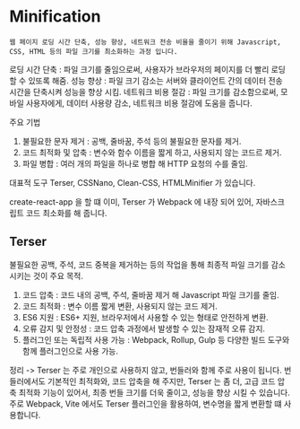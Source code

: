 # Minification

`웹 페이지 로딩 시간 단축, 성능 향상, 네트워크 전송 비율을 줄이기 위해 Javascript, CSS, HTML 등의 파일 크기를 최소화하는 과정 입니다.`

로딩 시간 단축 : 파일 크기를 줄임으로써, 사용자가 브라우저의 페이지를 더 빨리 로딩할 수 있또록 해줌.
성능 향상 : 파일 크기 감소는 서버와 클라이언트 간의 데이터 전송 시간을 단축시켜 성능을 향상 시킴.
네트워크 비용 절감 : 파일 크기를 감소함으로써, 모바일 사용자에게, 데이터 사용량 감소, 네트워크 비용 절감에 도움을 줍니다.

주요 기법

1. 불필요한 문자 제거 : 공백, 줄바꿈, 주석 등의 불필요한 문자를 제거.
2. 코드 최적화 및 압축 : 변수와 함수 이름을 짧게 하고, 사용되지 않는 코드르 제거.
3. 파일 병합 : 여러 개의 파일을 하나로 병합 해 HTTP 요청의 수를 줄임.

대표적 도구
Terser, CSSNano, Clean-CSS, HTMLMinifier 가 있습니다.

create-react-app 을 할 떄 이미, Terser 가 Webpack 에 내장 되어 있어, 자바스크립트 코드 최소화를 해 줍니다.

## Terser

불필요한 공백, 주석, 코드 중복을 제거하는 등의 작업을 통해 최종적 파일 크기를 감소시키는 것이 주요 목적.

1. 코드 압축 : 코드 내의 공백, 주석, 줄바꿈 제거 해 Javascript 파일 크기를 줄임.
2. 코드 최적화 : 변수 이름 짧게 변환, 사용되지 않는 코드 제거.
3. ES6 지원 : ES6+ 지원, 브라우저에서 사용할 수 있는 형태로 안전하게 변환.
4. 오류 감지 및 안정성 : 코드 압축 과정에서 발생할 수 있는 잠재적 오류 감지.
5. 플러그인 또는 독립적 사용 가능 : Webpack, Rollup, Gulp 등 다양한 빌드 도구와 함께 플러그인으로 사용 가능.

정리 -> Terser 는 주로 개인으로 사용하지 않고, 번들러와 함께 주로 사용이 됩니다.
번들러에서도 기본적인 최적화와, 코드 압축을 해 주지만, Terser 는 좀 더, 고급 코드 압축 최적화 기능이 있어서, 최종 번들 크기를 더욱 줄이고, 성능을 향상 시킬 수 있습니다.
주로 Webpack, Vite 에서도 Terser 플러그인을 활용하여, 변수명을 짧게 변환할 떄 사용합니다.
